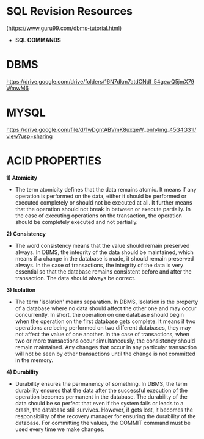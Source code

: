# SQL Revision Resources
(https://www.guru99.com/dbms-tutorial.html)

- **SQL COMMANDS**
  
# DBMS
https://drive.google.com/drive/folders/16N7dkm7atdCNdf_54gewQ5jmX79WmwM6

# MYSQL
https://drive.google.com/file/d/1wDgntABVmK8uxqeW_pnh4mg_45G4G31l/view?usp=sharing



# ACID PROPERTIES
**1) Atomicity**
- The term atomicity defines that the data remains atomic. It means if any operation is performed on the data, either it should be performed or executed completely or should not be executed at all. It further means that the operation should not break in between or execute partially. In the case of executing operations on the transaction, the operation should be completely executed and not partially.

**2) Consistency**
- The word consistency means that the value should remain preserved always. In DBMS, the integrity of the data should be maintained, which means if a change in the database is made, it should remain preserved always. In the case of transactions, the integrity of the data is very essential so that the database remains consistent before and after the transaction. The data should always be correct.

**3) Isolation**
- The term 'isolation' means separation. In DBMS, Isolation is the property of a database where no data should affect the other one and may occur concurrently. In short, the operation on one database should begin when the operation on the first database gets complete. It means if two operations are being performed on two different databases, they may not affect the value of one another. In the case of transactions, when two or more transactions occur simultaneously, the consistency should remain maintained. Any changes that occur in any particular transaction will not be seen by other transactions until the change is not committed in the memory.

**4) Durability**
- Durability ensures the permanency of something. In DBMS, the term durability ensures that the data after the successful execution of the operation becomes permanent in the database. The durability of the data should be so perfect that even if the system fails or leads to a crash, the database still survives. However, if gets lost, it becomes the responsibility of the recovery manager for ensuring the durability of the database. For committing the values, the COMMIT command must be used every time we make changes.

